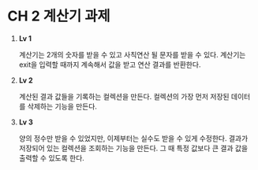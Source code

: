 # CH 2 계산기 과제
1. **Lv 1**

   계산기는 2개의 숫자를 받을 수 있고 사칙연산 될 문자를 받을 수 있다.
   계산기는 exit을 입력할 때까지 계속해서 값을 받고 연산 결과를 반환한다.
2. **Lv 2**

   계산된 결과 값들을 기록하는 컬렉션을 만든다.
   컬렉션의 가장 먼저 저장된 데이터를 삭제하는 기능을 만든다.
3. **Lv 3**

   양의 정수만 받을 수 있었지만, 이제부터는 실수도 받을 수 있게 수정한다.
   결과가 저장되어 있는 컬렉션을 조회하는 기능을 만든다.
   그 때 특정 값보다 큰 결과 값을 출력할 수 있도록 한다.